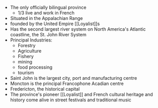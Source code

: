 - The only officially bilingual province
	- 1/3 live and work in French
- Situated in the Appalachian Range
- founded by the United Empire [[Loyalist]]s
- Has the second largest river system on North America's Atlantic coastline, the St. John River System
- Principal Industries:
	- Forestry
	- Agriculture
	- Fishery
	- mining
	- food processing
	- tourism
- Saint John is the largest city, port and manufacturing centre
- Moncton is the principal Francophone Acadian centre
- Fredericton, the historical capital
- The province's pioneer [[Loyalist]] and French cultural heritage and history come alive in street festivals and traditional music
